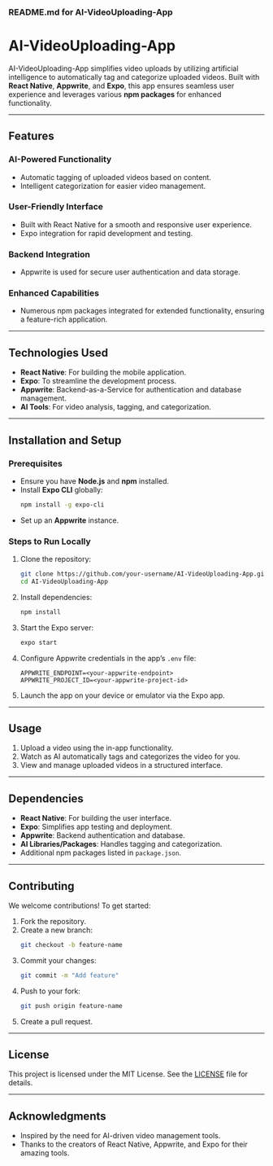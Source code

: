 ### **README.md for AI-VideoUploading-App**

# **AI-VideoUploading-App**

AI-VideoUploading-App simplifies video uploads by utilizing artificial intelligence to automatically tag and categorize uploaded videos. Built with **React Native**, **Appwrite**, and **Expo**, this app ensures seamless user experience and leverages various **npm packages** for enhanced functionality.

---

## **Features**

### **AI-Powered Functionality**
- Automatic tagging of uploaded videos based on content.
- Intelligent categorization for easier video management.

### **User-Friendly Interface**
- Built with React Native for a smooth and responsive user experience.
- Expo integration for rapid development and testing.

### **Backend Integration**
- Appwrite is used for secure user authentication and data storage.

### **Enhanced Capabilities**
- Numerous npm packages integrated for extended functionality, ensuring a feature-rich application.

---

## **Technologies Used**
- **React Native**: For building the mobile application.
- **Expo**: To streamline the development process.
- **Appwrite**: Backend-as-a-Service for authentication and database management.
- **AI Tools**: For video analysis, tagging, and categorization.

---

## **Installation and Setup**

### **Prerequisites**
- Ensure you have **Node.js** and **npm** installed.
- Install **Expo CLI** globally:
  ```bash
  npm install -g expo-cli
  ```
- Set up an **Appwrite** instance.

### **Steps to Run Locally**
1. Clone the repository:
   ```bash
   git clone https://github.com/your-username/AI-VideoUploading-App.git
   cd AI-VideoUploading-App
   ```
2. Install dependencies:
   ```bash
   npm install
   ```
3. Start the Expo server:
   ```bash
   expo start
   ```
4. Configure Appwrite credentials in the app’s `.env` file:
   ```
   APPWRITE_ENDPOINT=<your-appwrite-endpoint>
   APPWRITE_PROJECT_ID=<your-appwrite-project-id>
   ```
5. Launch the app on your device or emulator via the Expo app.

---

## **Usage**
1. Upload a video using the in-app functionality.
2. Watch as AI automatically tags and categorizes the video for you.
3. View and manage uploaded videos in a structured interface.

---

## **Dependencies**
- **React Native**: For building the user interface.
- **Expo**: Simplifies app testing and deployment.
- **Appwrite**: Backend authentication and database.
- **AI Libraries/Packages**: Handles tagging and categorization.
- Additional npm packages listed in `package.json`.

---

## **Contributing**
We welcome contributions! To get started:
1. Fork the repository.
2. Create a new branch:
   ```bash
   git checkout -b feature-name
   ```
3. Commit your changes:
   ```bash
   git commit -m "Add feature"
   ```
4. Push to your fork:
   ```bash
   git push origin feature-name
   ```
5. Create a pull request.

---

## **License**
This project is licensed under the MIT License. See the [LICENSE](LICENSE) file for details.

---

## **Acknowledgments**
- Inspired by the need for AI-driven video management tools.
- Thanks to the creators of React Native, Appwrite, and Expo for their amazing tools.

